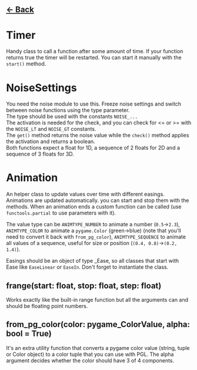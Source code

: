 ## [<- Back](PGL.md)

# Timer

Handy class to call a function after some amount of time. If your function returns true the timer will be restarted. You can start it manually with the `start()` method.

# NoiseSettings

You need the noise module to use this. Freeze noise settings and switch between noise functions using the type parameter. <br>
The type should be used with the constants `NOISE_...`<br>
The activation is needed for the check, and you can check for <= or >= with the `NOISE_LT` and `NOISE_GT` constants.<br>
The `get()` method returns the noise value while the `check()` method applies the activation and returns a boolean.<br>
Both functions expect a float for 1D, a sequence of 2 floats for 2D and a sequence of 3 floats for 3D.

# Animation

An helper class to update values over time with different easings. Animations are updated automatically. you can start and stop them with the methods. When an animation ends a custom function can be called (use `functools.partial` to use parameters with it).

The value type can be `ANIMTYPE_NUMBER` to animate a number (`0.5`->`2.3`), `ANIMTYPE_COLOR` to animate a `pygame.Color` (green->blue) (note that you'll need to convert it back with `from_pg_color`), `ANIMTYPE_SEQUENCE` to animate all values of a sequence, useful for size or position (`(0.4, 0.8)`->`(0.2, 1.4)`).

Easings should be an object of type _Ease, so all classes that start with Ease like `EaseLinear` or `EaseIn`. Don't forget to instantiate the class.

## frange(start: float, stop: float, step: float)
Works exactly like the built-in range function but all the arguments can and should be floating point numbers.

## from_pg_color(color: pygame_ColorValue, alpha: bool = True)

It's an extra utility function that converts a pygame color value (string, tuple or Color object) to a color tuple that you can use with PGL. The alpha argument decides whether the color should have 3 of 4 components.
